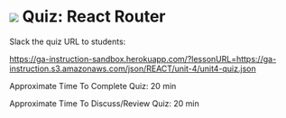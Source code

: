 # ![](https://ga-dash.s3.amazonaws.com/production/assets/logo-9f88ae6c9c3871690e33280fcf557f33.png) Quiz: React Router #

Slack the quiz URL to students:

https://ga-instruction-sandbox.herokuapp.com/?lessonURL=https://ga-instruction.s3.amazonaws.com/json/REACT/unit-4/unit4-quiz.json

Approximate Time To Complete Quiz: 20 min

Approximate Time To Discuss/Review Quiz: 20 min
